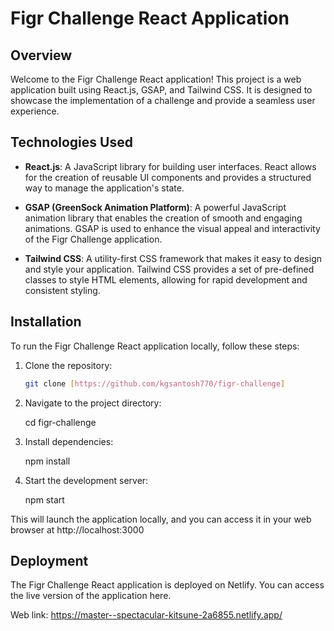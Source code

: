 # Figr Challenge React Application

## Overview

Welcome to the Figr Challenge React application! This project is a web application built using React.js, GSAP, and Tailwind CSS. It is designed to showcase the implementation of a challenge and provide a seamless user experience.

## Technologies Used

- **React.js**: A JavaScript library for building user interfaces. React allows for the creation of reusable UI components and provides a structured way to manage the application's state.

- **GSAP (GreenSock Animation Platform)**: A powerful JavaScript animation library that enables the creation of smooth and engaging animations. GSAP is used to enhance the visual appeal and interactivity of the Figr Challenge application.

- **Tailwind CSS**: A utility-first CSS framework that makes it easy to design and style your application. Tailwind CSS provides a set of pre-defined classes to style HTML elements, allowing for rapid development and consistent styling.

## Installation

To run the Figr Challenge React application locally, follow these steps:

1. Clone the repository:

   ```bash
   git clone [https://github.com/kgsantosh770/figr-challenge]

2. Navigate to the project directory:

    cd figr-challenge

3. Install dependencies:

    npm install

4. Start the development server:

    npm start

This will launch the application locally, and you can access it in your web browser at http://localhost:3000

## Deployment
The Figr Challenge React application is deployed on Netlify. You can access the live version of the application here.

Web link: https://master--spectacular-kitsune-2a6855.netlify.app/